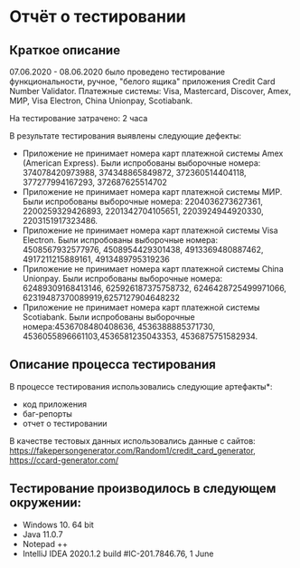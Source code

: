 # Отчёт о тестировании 
## Краткое описание
07.06.2020 - 08.06.2020 было проведено тестирование функциональности, ручное, "белого ящика"  приложения Credit Card Number Validator. Платежные системы: Visa, Mastercard, Discover, Amex, МИР, Visa Electron,  China Unionpay, Scotiabank.

На тестирование затрачено: 2 часа

В результате тестирования выявлены следующие дефекты:

* Приложение не принимает номера карт платежной системы Amex (American Express).  Были испробованы выборочные номера: 374078420973988, 374348865849872, 372360514404118, 377277994167293, 372687625514702
* Приложение не принимает номера карт платежной системы МИР. Были испробованы выборочные номера:  2204036273627361, 2200259329426893, 2201342704105651, 2203924944920330, 2203151917323486.
* Приложение не принимает номера карт платежной системы Visa Electron. Были испробованы выборочные номера: 4508567932577976,  4508954429301438, 4913369480887462, 4917211215889161, 4913489795319236 
* Приложение не принимает номера карт платежной системы China Unionpay. Были испробованы выборочные номера: 62489309168413146, 625926187375758732, 6246428725499971066, 62319487370089919,6257127904648232
* Приложение не принимает номера карт платежной системы Scotiabank. Были испробованы выборочные номера:4536708480408636, 4536388885371730, 4536055896661103,4536581235043353, 4536875751582934.

## Описание процесса тестирования
В процессе тестирования использовались следующие артефакты*:

* код приложения
* баг-репорты
* отчет о тестировании

В качестве тестовых данных использовались данные с сайтов: https://fakepersongenerator.com/Random1/credit_card_generator, https://ccard-generator.com/

## Тестирование производилось в следующем окружении:

* Windows 10. 64 bit
* Java  11.0.7 
* Notepad ++
* IntelliJ IDEA 2020.1.2 build #IC-201.7846.76, 1 June 
